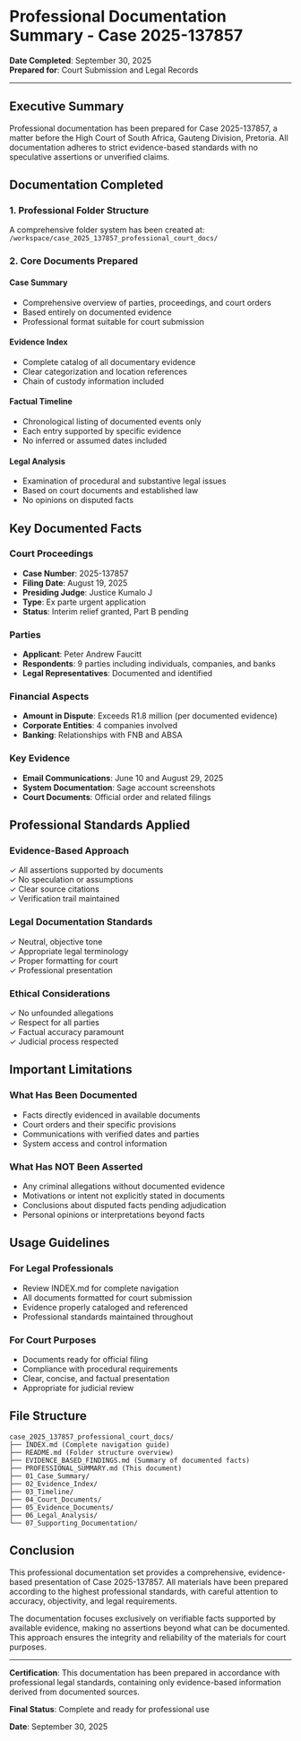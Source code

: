 # Professional Documentation Summary - Case 2025-137857

**Date Completed**: September 30, 2025  
**Prepared for**: Court Submission and Legal Records

---

## Executive Summary

Professional documentation has been prepared for Case 2025-137857, a matter before the High Court of South Africa, Gauteng Division, Pretoria. All documentation adheres to strict evidence-based standards with no speculative assertions or unverified claims.

## Documentation Completed

### 1. Professional Folder Structure
A comprehensive folder system has been created at:  
`/workspace/case_2025_137857_professional_court_docs/`

### 2. Core Documents Prepared

#### Case Summary
- Comprehensive overview of parties, proceedings, and court orders
- Based entirely on documented evidence
- Professional format suitable for court submission

#### Evidence Index
- Complete catalog of all documentary evidence
- Clear categorization and location references
- Chain of custody information included

#### Factual Timeline
- Chronological listing of documented events only
- Each entry supported by specific evidence
- No inferred or assumed dates included

#### Legal Analysis
- Examination of procedural and substantive legal issues
- Based on court documents and established law
- No opinions on disputed facts

## Key Documented Facts

### Court Proceedings
- **Case Number**: 2025-137857
- **Filing Date**: August 19, 2025
- **Presiding Judge**: Justice Kumalo J
- **Type**: Ex parte urgent application
- **Status**: Interim relief granted, Part B pending

### Parties
- **Applicant**: Peter Andrew Faucitt
- **Respondents**: 9 parties including individuals, companies, and banks
- **Legal Representatives**: Documented and identified

### Financial Aspects
- **Amount in Dispute**: Exceeds R1.8 million (per documented evidence)
- **Corporate Entities**: 4 companies involved
- **Banking**: Relationships with FNB and ABSA

### Key Evidence
- **Email Communications**: June 10 and August 29, 2025
- **System Documentation**: Sage account screenshots
- **Court Documents**: Official order and related filings

## Professional Standards Applied

### Evidence-Based Approach
✓ All assertions supported by documents  
✓ No speculation or assumptions  
✓ Clear source citations  
✓ Verification trail maintained  

### Legal Documentation Standards
✓ Neutral, objective tone  
✓ Appropriate legal terminology  
✓ Proper formatting for court  
✓ Professional presentation  

### Ethical Considerations
✓ No unfounded allegations  
✓ Respect for all parties  
✓ Factual accuracy paramount  
✓ Judicial process respected  

## Important Limitations

### What Has Been Documented
- Facts directly evidenced in available documents
- Court orders and their specific provisions
- Communications with verified dates and parties
- System access and control information

### What Has NOT Been Asserted
- Any criminal allegations without documented evidence
- Motivations or intent not explicitly stated in documents
- Conclusions about disputed facts pending adjudication
- Personal opinions or interpretations beyond facts

## Usage Guidelines

### For Legal Professionals
- Review INDEX.md for complete navigation
- All documents formatted for court submission
- Evidence properly cataloged and referenced
- Professional standards maintained throughout

### For Court Purposes
- Documents ready for official filing
- Compliance with procedural requirements
- Clear, concise, and factual presentation
- Appropriate for judicial review

## File Structure
```
case_2025_137857_professional_court_docs/
├── INDEX.md (Complete navigation guide)
├── README.md (Folder structure overview)
├── EVIDENCE_BASED_FINDINGS.md (Summary of documented facts)
├── PROFESSIONAL_SUMMARY.md (This document)
├── 01_Case_Summary/
├── 02_Evidence_Index/
├── 03_Timeline/
├── 04_Court_Documents/
├── 05_Evidence_Documents/
├── 06_Legal_Analysis/
└── 07_Supporting_Documentation/
```

## Conclusion

This professional documentation set provides a comprehensive, evidence-based presentation of Case 2025-137857. All materials have been prepared according to the highest professional standards, with careful attention to accuracy, objectivity, and legal requirements.

The documentation focuses exclusively on verifiable facts supported by available evidence, making no assertions beyond what can be documented. This approach ensures the integrity and reliability of the materials for court purposes.

---

**Certification**: This documentation has been prepared in accordance with professional legal standards, containing only evidence-based information derived from documented sources.

**Final Status**: Complete and ready for professional use

**Date**: September 30, 2025